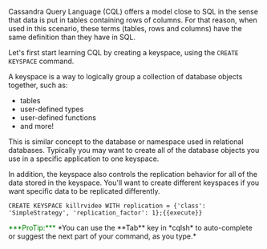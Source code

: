 Cassandra Query Language (CQL) offers a model close to SQL in the sense that data is put in tables containing rows of columns.
For that reason, when used in this scenario, these terms (tables, rows and columns) have the same definition than they have in SQL.

Let's first start learning CQL by creating a keyspace, using the `CREATE KEYSPACE` command.

A keyspace is a way to logically group a collection of database objects together, such as:
 * tables
 * user-defined types
 * user-defined functions
 * and more!

 This is similar concept to the database or namespace used in relational databases. Typically you may want to create all of the database objects you use in a specific application to one keyspace.

In addition, the keyspace also controls the replication behavior for all of the data stored in the keyspace. You'll want to create different keyspaces if you want specific data to be replicated differently.

`CREATE KEYSPACE killrvideo WITH replication = {'class': 'SimpleStrategy', 'replication_factor': 1};{{execute}}`


<p><span  style="color:green">***ProTip:***</span> *You can use the **Tab** key in *cqlsh* to auto-complete or suggest the next part of your command, as you type.*</p>
